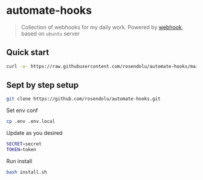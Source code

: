 # automate-hooks

> Collection of webhooks for my daily work.
> Powered by [webhook](https://github.com/adnanh/webhook?tab=readme-ov-file), based on `ubuntu` server


## Quick start
```sh
curl -o- https://raw.githubusercontent.com/rosendolu/automate-hooks/main/install.sh | bash
```

## Sept by step setup


```sh
git clone https://github.com/rosendolu/automate-hooks.git
```

Set env conf


```sh
cp .env .env.local
```
Update as you desired
```sh
SECRET=secret
TOKEN=token
```

Run install 
```sh
bash install.sh
```